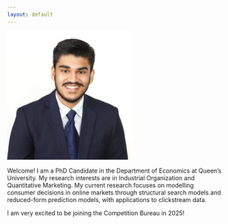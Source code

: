```yaml
---
layout: default
---
```

<div class="image-container">
    <p class="right-image">
        <img src="/assets/img/prof_pic.jpg" style="width: 300px; height: auto;">
    </p>
</div>
Welcome! I am a PhD Candidate in the Department of Economics at Queen’s University. My research interests are in Industrial Organization and Quantitative Marketing. My current research focuses on modelling consumer decisions in online markets through structural search models and reduced-form prediction models, with applications to clickstream data.  

I am very excited to be joining the Competition Bureau in 2025!

